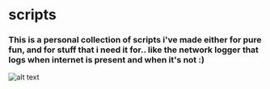 scripts
=======

### This is a personal collection of scripts i've made either for pure fun, and for stuff that i need it for.. like the network logger that logs when internet is present and when it's not :)

![alt text](http://eil.com/images/main/Klaus+Wunderlich+In+Scandinavia+576455.jpg "Klaus Wunderlich")

